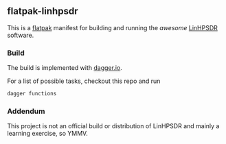 ## flatpak-linhpsdr

This is a [flatpak](https://flatpak.org/) manifest for building and running the
_awesome_ [LinHPSDR](https://github.com/g0orx/linhpsdr) software.

### Build

The build is implemented with [dagger.io](https://dagger.io).

For a list of possible tasks, checkout this repo and run

```bash
dagger functions
```

### Addendum

This project is not an official build or distribution of LinHPSDR and mainly a
learning exercise, so YMMV.


